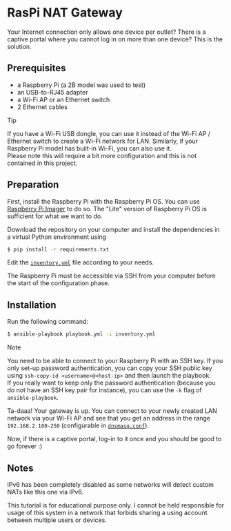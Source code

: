 # RasPi NAT Gateway

Your Internet connection only allows one device per outlet? There is a captive portal where you cannot log in on more than one device? This is the solution.

## Prerequisites
- a Raspberry Pi (a 2B model was used to test)
- an USB-to-RJ45 adapter
- a Wi-Fi AP or an Ethernet switch
- 2 Ethernet cables

> [!TIP]
> If you have a Wi-Fi USB dongle, you can use it instead of the Wi-Fi AP / Ethernet switch to create a Wi-Fi network for LAN. Similarly, if your Raspberry Pi model has built-in Wi-Fi, you can also use it.  
> Please note this will require a bit more configuration and this is not contained in this project.

## Preparation
First, install the Raspberry Pi with the Raspberry Pi OS. You can use [Raspberry Pi Imager](https://www.raspberrypi.com/software/) to do so. The "Lite" version of Raspberry Pi OS is sufficient for what we want to do.

Download the repository on your computer and install the dependencies in a virtual Python environment using
```sh
$ pip install -r requirements.txt
```

Edit the [`inventory.yml`](inventory.yml) file according to your needs.

The Raspberry Pi must be accessible via SSH from your computer before the start of the configuration phase.

## Installation
Run the following command:
```sh
$ ansible-playbook playbook.yml -i inventory.yml
```

> [!NOTE]
> You need to be able to connect to your Raspberry Pi with an SSH key. If you only set-up password authentication, you can copy your SSH public key using `ssh-copy-id <username>@<host-ip>` and then launch the playbook.  
> If you really want to keep only the password authentication (because you do not have an SSH key pair for instance), you can use the `-k` flag of `ansible-playbook`.

Ta-daaa! Your gateway is up. You can connect to your newly created LAN network via your Wi-Fi AP and see that you get an address in the range `192.168.2.100-250` (configurable in [`dnsmasq.conf`](/templates/dnsmasq.conf)).

Now, if there is a captive portal, log-in to it once and you should be good to go forever :)

## Notes
IPv6 has been completely disabled as some networks will detect custom NATs like this one via IPv6.

This tutorial is for educational purpose only. I cannot be held responsible for usage of this system in a network that forbids sharing a using account between multiple users or devices.
